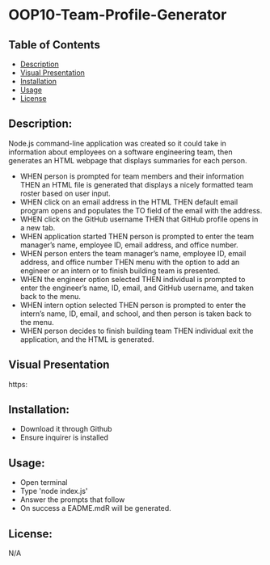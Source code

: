 # OOP10-Team-Profile-Generator

## Table of Contents
* [Description]()
* [Visual Presentation]()
* [Installation]()
* [Usage]()
* [License]()

## Description:
Node.js command-line application was created so it could take in information about employees on a software engineering team, then generates an HTML webpage that displays summaries for each person. 
* WHEN person is prompted for team members and their information THEN an HTML file is generated that displays a nicely formatted team roster based on user input.
* WHEN click on an email address in the HTML THEN default email program opens and populates the TO field of the email with the address.
* WHEN click on the GitHub username THEN that GitHub profile opens in a new tab.
* WHEN application started THEN person is prompted to enter the team manager’s name, employee ID, email address, and office number.
* WHEN person enters the team manager’s name, employee ID, email address, and office number THEN menu with the option to add an engineer or an intern or to finish building team is presented.
* WHEN the engineer option selected THEN individual is prompted to enter the engineer’s name, ID, email, and GitHub username, and taken back to the menu.
* WHEN intern option selected THEN person is prompted to enter the intern’s name, ID, email, and school, and then person is taken back to the menu.
* WHEN person decides to finish building team THEN individual exit the application, and the HTML is generated.

##  Visual Presentation
https:

## Installation:
* Download it through Github
* Ensure inquirer is installed

## Usage:
* Open terminal
* Type 'node index.js'
* Answer the prompts that follow
* On success a EADME.mdR will be generated.

## License:
N/A
